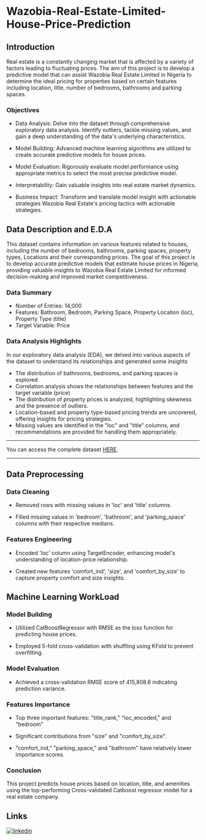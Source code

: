 # Wazobia-Real-Estate-Limited-House-Price-Prediction

## Introduction
Real estate is a constantly changing market that is affected by a variety of factors leading to fluctuating prices. The aim of this project is to develop a predictive model that can assist Wazobia Real Estate Limited in Nigeria to determine the ideal pricing for properties based on certain features including location, title, number of bedrooms, bathrooms and parking spaces.

### Objectives
- Data Analysis: Delve into the dataset through comprehensive exploratory data analysis. Identify outliers, tackle missing values, and gain a deep understanding of the data's underlying characteristics.

- Model Building: Advanced machine learning algorithms are utilized to create accurate predictive models for house prices.

- Model Evaluation: Rigorously evaluate model performance using appropriate metrics to select the most precise predictive model.

- Interpretability: Gain valuable insights into real estate market dynamics.

- Business Impact: Transform and translate model insight with actionable strategies Wazobia Real Estate's pricing tactics with actionable strategies.

## Data Description and E.D.A

This dataset contains information on various features related to houses, including the number of bedrooms, bathrooms, parking spaces, property types, Locations and their corresponding prices. The goal of this project is to develop accurate predictive models that estimate house prices in Nigeria, providing valuable insights to Wazobia Real Estate Limited for informed decision-making and improved market competitiveness.

### Data Summary

- Number of Entries: 14,000
- Features: Bathroom, Bedroom, Parking Space, Property Location (loc), Property Type (title)
- Target Variable: Price

### Data Analysis Highlights

In our exploratory data analysis (EDA), we delved into various aspects of the dataset to understand its relationships and generated some insights 

- The distribution of bathrooms, bedrooms, and parking spaces is explored
- Correlation analysis shows the relationships between features and the target variable (price)
- The distribution of property prices is analyzed, highlighting skewness and the presence of outliers.
- Location-based and property type-based pricing trends are uncovered, offering insights for pricing strategies.
- Missing values are identified in the "loc" and "title" columns, and recommendations are provided for handling them appropriately.

---

You can access the complete dataset [HERE](https://zindi.africa/competitions/free-ai-classes-in-every-city-hackathon-2023/data).

---


## Data Preprocessing

### Data Cleaning

- Removed rows with missing values in 'loc' and 'title' columns.

- Filled missing values in 'bedroom', 'bathroom', and 'parking_space' columns with their respective medians.

### Features Engineering

- Encoded 'loc' column using TargetEncoder, enhancing model's understanding of location-price relationship.
  
- Created new features 'comfort_ind', 'size', and 'comfort_by_size' to capture property comfort and size insights.


## Machine Learning WorkLoad
### Model Building

- Utilized CatBoostRegressor with RMSE as the loss function for predicting house prices.

- Employed 5-fold cross-validation with shuffling using KFold to prevent overfitting.

### Model Evaluation

- Achieved a cross-validation RMSE score of 415,808.6 indicating prediction variance.



### Features Importance

- Top three important features: "title_rank," "loc_encoded," and "bedroom"

- Significant contributions from "size" and "comfort_by_size".

- "comfort_ind," "parking_space," and "bathroom" have relatively lower importance scores.


### Conclusion

This project predicts house prices based on location, title, and amenities using the top-performing Cross-validated Catboost regressor model for a real estate company.  

## Links

[![linkedin](https://img.shields.io/badge/linkedin-0A66C2?style=for-the-badge&logo=linkedin&logoColor=white)](https://www.linkedin.com/in/alajede-mustapha-6071211a9/)

